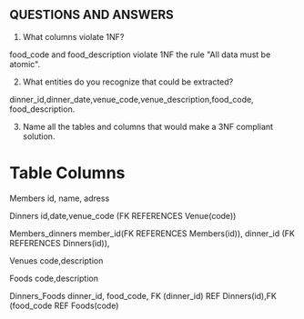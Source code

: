 

##  QUESTIONS AND ANSWERS 

1. What columns violate 1NF?

 food_code and food_description violate 1NF the rule "All data must be atomic".

2. What entities do you recognize that could be extracted?

dinner_id,dinner_date,venue_code,venue_description,food_code, food_description.

3. Name all the tables and columns that would make a 3NF compliant solution.


# Table                 Columns

 Members                id, name, adress

 Dinners                id,date,venue_code (FK REFERENCES Venue(code))

 Members_dinners        member_id(FK REFERENCES Members(id)), dinner_id (FK REFERENCES Dinners(id)),

 Venues                 code,description

 Foods                  code,description

 Dinners_Foods          dinner_id, food_code, FK (dinner_id) REF Dinners(id),FK (food_code REF Foods(code)




